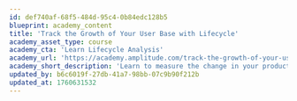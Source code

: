 ```yaml
---
id: def740af-68f5-484d-95c4-0b84edc128b5
blueprint: academy_content
title: 'Track the Growth of Your User Base with Lifecycle'
academy_asset_type: course
academy_cta: 'Learn Lifecycle Analysis'
academy_url: 'https://academy.amplitude.com/track-the-growth-of-your-user-base-with-lifecycle'
academy_short_description: 'Learn to measure the change in your product’s active user base over time.'
updated_by: b6c6019f-27db-41a7-98bb-07c9b90f212b
updated_at: 1760631532
---
```

